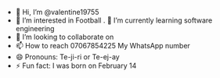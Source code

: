 - 👋 Hi, I’m @valentine19755
- 👀 I’m interested in Football
. 🌱 I’m currently learning software engineering
- 💞️ I’m looking to collaborate on 
- 📫 How to reach 07067854225 My WhatsApp number
- 😄 Pronouns: Te-ji-ri or Te-ej-ay 
- ⚡ Fun fact: I was born on February 14

<!---
valentine19755/valentine19755 is a ✨ special ✨ repository because its `README.md` (this file) appears on your GitHub profile.
You can click the Preview link to take a look at your changes.
--->
